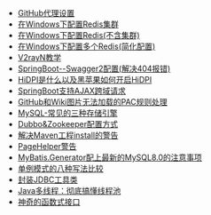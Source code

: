 - [GitHub代理设置](dos/GitHub代理设置.md)
- [在Windows下配置Redis集群](dos/在Windows下配置Redis集群.md)
- [在Windows下配置Redis(不含集群)](dos/在Windows下配置Redis(不含集群).md)
- [在Windows下配置多个Redis(简化配置)](dos/在Windows下配置多个Redis(简化配置).md)
- [V2rayN教学](dos/V2rayN教学.md)
- [SpringBoot--Swagger2配置(解决404报错)](dos/SpringBoot--Swagger2配置(解决404报错))
- [HiDPI是什么以及黑苹果如何开启HiDPI](dos/HiDPI是什么以及黑苹果如何开启HiDPI.md)
- [SpringBoot支持AJAX跨域请求](dos/SpringBoot支持AJAX跨域请求.md)
- [GitHub和Wiki图片无法加载的PAC规则处理](dos/GitHub和Wiki图片无法加载的PAC规则处理.md)
- [MySQL-常见的三种存储引擎](dos/MySQL-常见的三种存储引擎.md)
- [Dubbo&Zookeeper配置方式](dos/Dubbo&Zookeeper配置方式.md)
- [解决Maven工程install的警告](dos/解决Maven工程install的警告.md)
- [PageHelper警告](dos/PageHelper警告.md)
- [MyBatis.Generator配上最新的MySQL8.0的注意事项](dos/MyBatis.Generator配上最新的MySQL8.0的注意事项.md)
- [单例模式的八种写法比较](dos/单例模式的八种写法比较.md)
- [封装JDBC工具类](dos/封装JDBC工具类.md)
- [Java多线程：彻底搞懂线程池](dos/Java多线程：彻底搞懂线程池.md)
- [神奇的函数式接口](dos/神奇的函数式接口.md)

